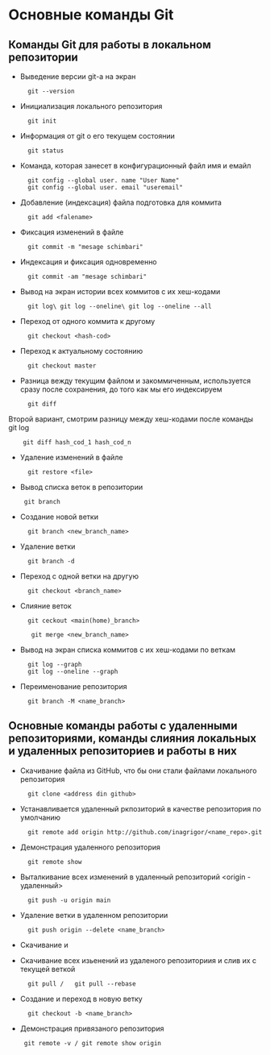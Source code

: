 # Основные команды Git 

## Команды Git для работы в локальном репозитории

* Выведение версии git-a на экран

        git --version

* Инициализация локального репозитория

        git init
* Информация от  git  о его текущем состоянии

        git status
* Команда, которая занесет в конфигурационный файл имя и емайл

        git config --global user. name "User Name"
        git config --global user. email "useremail"


* Добавление (индексация) файла подготовка для коммита

        git add <falename>
* Фиксация изменений в файле

        git commit -m "mesage schimbari"
* Индексация и фиксация одновременно

        git commit -am "mesage schimbari"
* Вывод на экран истории всех коммитов с их хеш-кодами

        git log\ git log --oneline\ git log --oneline --all      
* Переход от одного коммита к другому

        git checkout <hash-cod>
* Переход к актуальному состоянию 
        
        git checkout master
* Разница вежду текущим файлом и закоммиченным, используется сразу после сохранения, до того как мы его индексируем

        git diff 

Второй вариант, смотрим разницу между хеш-кодами после команды git log

        git diff hash_cod_1 hash_cod_n
* Удаление изменений в файле
       
        git restore <file>

*  Вывод списка веток в репозитории

        git branch
* Создание новой ветки

        git branch <new_branch_name>
* Удаление ветки

        git branch -d
* Переход с одной ветки на другую

        git checkout <branch_name>
* Слияние веток

        git ceckout <main(home)_branch>

         git merge <new_branch_name>
* Вывод на экран списка коммитов c их хеш-кодами по веткам

        git log --graph
        git log --oneline --graph
* Переименование репозитория

        git branch -M <name_branch>
## Основные команды  работы с удаленными репозиториями, команды  слияния локальных и удаленных репозиториев и работы в них
* Скачивание файла из GitHub, что бы они стали файлами локального репозитория

        git clone <address din github>
* Устанавливается удаленный ркпозиторий в качестве репозитория по умолчанию

        git remote add origin http://github.com/inagrigor/<name_repo>.git
* Демонстрация удаленного репозитория

        git remote show
* Выталкивание всех изменений в удаленный репозиторий <origin - удаленный>

        git push -u origin main 
* Удаление ветки в удаленном репозитории

        git push origin --delete <name_branch>
* Скачивание и 

* Скачивание всех изьенений из удаленого репозиториия и слив их с текущей веткой

        git pull /   git pull --rebase
* Cоздание и переход в новую ветку
 
        git checkout -b <name_branch>
*  Демонстрация привязаного репозитория

        git remote -v / git remote show origin

